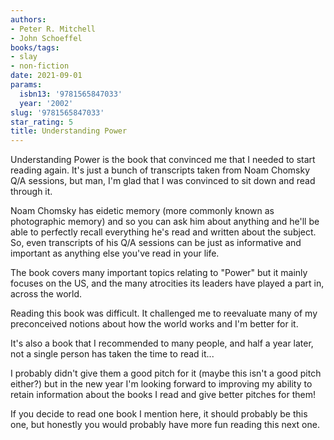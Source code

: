 ```yaml
---
authors:
- Peter R. Mitchell
- John Schoeffel
books/tags:
- slay
- non-fiction
date: 2021-09-01
params:
  isbn13: '9781565847033'
  year: '2002'
slug: '9781565847033'
star_rating: 5
title: Understanding Power
---
```


Understanding Power is the book that convinced me that I needed to start reading again. It's just a bunch of transcripts taken from Noam Chomsky Q/A sessions, but man, I'm glad that I was convinced to sit down and read through it.

<!--more-->

Noam Chomsky has eidetic memory (more commonly known as photographic memory) and so you can ask him about anything and he'll be able to perfectly recall everything he's read and written about the subject. So, even transcripts of his Q/A sessions can be just as informative and important as anything else you've read in your life.

The book covers many important topics relating to "Power" but it mainly focuses on the US, and the many atrocities its leaders have played a part in, across the world.

Reading this book was difficult. It challenged me to reevaluate many of my preconceived notions about how the world works and I'm better for it.

It's also a book that I recommended to many people, and half a year later, not a single person has taken the time to read it...

I probably didn't give them a good pitch for it (maybe this isn't a good pitch either?) but in the new year I'm looking forward to improving my ability to retain information about the books I read and give better pitches for them!

If you decide to read one book I mention here, it should probably be this one, but honestly you would probably have more fun reading this next one.